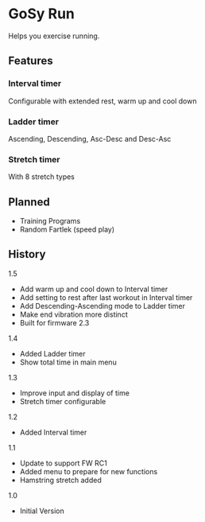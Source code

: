 GoSy Run
================
Helps you exercise running.

Features
----------------

### Interval timer
Configurable with extended rest, warm up and cool down

### Ladder timer
Ascending, Descending, Asc-Desc and Desc-Asc

### Stretch timer
With 8 stretch types

Planned
----------------
* Training Programs
* Random Fartlek (speed play)

History
----------------
1.5
* Add warm up and cool down to Interval timer
* Add setting to rest after last workout in Interval timer
* Add Descending-Ascending mode to Ladder timer
* Make end vibration more distinct
* Built for firmware 2.3

1.4
* Added Ladder timer
* Show total time in main menu

1.3
* Improve input and display of time
* Stretch timer configurable

1.2
* Added Interval timer

1.1
* Update to support FW RC1
* Added menu to prepare for new functions
* Hamstring stretch added

1.0
* Initial Version
